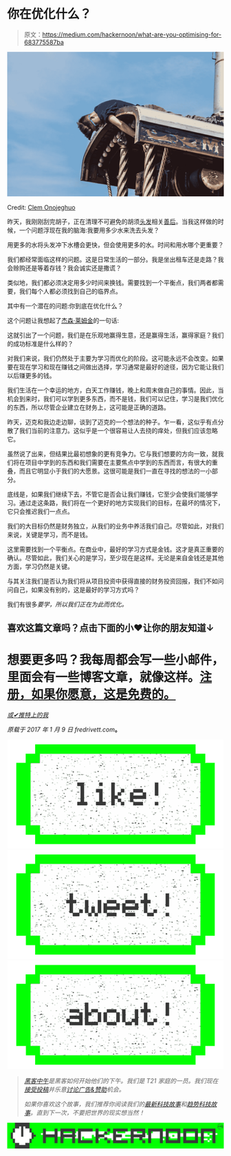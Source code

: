 # 你在优化什么？

> 原文：<https://medium.com/hackernoon/what-are-you-optimising-for-683775587ba>

![](img/d34be6a392dcb85241fb51875281c497.png)

Credit: [Clem Onojeghuo](https://unsplash.com/search/engine?photo=SkDvB4cRDAg)

昨天，我刚刚刮完胡子，正在清理不可避免的胡须[头发](https://hackernoon.com/tagged/hair)相关[善后](https://hackernoon.com/tagged/aftermath)。当我这样做的时候，一个问题浮现在我的脑海:我要用多少水来洗去头发？

用更多的水将头发冲下水槽会更快，但会使用更多的水。时间和用水哪个更重要？

我们都经常面临这样的问题。这是日常生活的一部分。我是坐出租车还是走路？我会赊购还是等着存钱？我会诚实还是撒谎？

类似地，我们都必须决定用多少时间来换钱。需要找到一个平衡点，我们两者都需要，我们每个人都必须找到自己的临界点。

其中有一个潜在的问题:你到底在优化什么？

这个问题让我想起了[杰森·莱姆金](https://twitter.com/jasonlk)的一句话:

这就引出了一个问题，我们是在乐观地赢得生意，还是赢得生活，赢得家庭？我们的成功标准是什么样的？

对我们来说，我们仍然处于主要为学习而优化的阶段。这可能永远不会改变。如果要在现在学习和现在赚钱之间做出选择，学习通常是最好的途径，因为它能让我们以后赚更多的钱。

我们生活在一个幸运的地方，白天工作赚钱，晚上和周末做自己的事情。因此，当机会到来时，我们可以学到更多东西，而不是钱，我们可以记住，学习是我们优化的东西，所以尽管企业建立在财务上，这可能是正确的道路。

昨天，迈克和我边走边聊，谈到了迈克的一个想法的种子。乍一看，这似乎有点分散了我们当前的注意力。这似乎是一个很容易让人去挠的痒处，但我们应该忽略它。

虽然说了出来，但结果比最初想象的更有竞争力。它与我们想要的方向一致，就我们将在项目中学到的东西和我们需要在主要焦点中学到的东西而言，有很大的重叠，而且它明显小于我们的大愿景。这很可能是我们一直在寻找的想法的一小部分。

底线是，如果我们继续下去，不管它是否会让我们赚钱，它至少会使我们能够学习。通过走这条路，我们将在一个更好的地方实现我们的目标，在最坏的情况下，它只会推迟我们一点点。

我们的大目标仍然是财务独立，从我们的业务中养活我们自己。尽管如此，对我们来说，关键是学习，而不是钱。

这里需要找到一个平衡点。在商业中，最好的学习方式是金钱。这才是真正重要的确认。尽管如此，我们关心的是学习，至少现在是这样。无论是来自金钱还是其他方面，学习仍然是关键。

与其关注我们是否认为我们将从项目投资中获得直接的财务投资回报，我们不如问问自己，如果没有别的，这是最好的学习方式吗？

我们有很多*要学，所以我们正在为此而优化。*

## 喜欢这篇文章吗？点击下面的小❤让你的朋友知道↓

# 想要更多吗？我每周都会写一些小邮件，里面会有一些博客文章，就像这样。[注册，如果你愿意，这是免费的。](https://wearecontrast.com/signup/)

[*或✔推特上的我*](http://twitter.com/fredrivett)

*原载于 2017 年 1 月 9 日 fredrivett.com*[](http://fredrivett.com/2017/01/09/what-are-you-optimising-for/)**。**

*[![](img/50ef4044ecd4e250b5d50f368b775d38.png)](http://bit.ly/HackernoonFB)**[![](img/979d9a46439d5aebbdcdca574e21dc81.png)](https://goo.gl/k7XYbx)**[![](img/2930ba6bd2c12218fdbbf7e02c8746ff.png)](https://goo.gl/4ofytp)*

> *[黑客中午](http://bit.ly/Hackernoon)是黑客如何开始他们的下午。我们是 T21 家庭的一员。我们现在[接受投稿](http://bit.ly/hackernoonsubmission)并乐意[讨论广告&赞助](mailto:partners@amipublications.com)机会。*
> 
> *如果你喜欢这个故事，我们推荐你阅读我们的[最新科技故事](http://bit.ly/hackernoonlatestt)和[趋势科技故事](https://hackernoon.com/trending)。直到下一次，不要把世界的现实想当然！*

*![](img/be0ca55ba73a573dce11effb2ee80d56.png)*